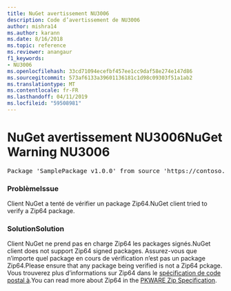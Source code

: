 ```yaml
---
title: NuGet avertissement NU3006
description: Code d’avertissement de NU3006
author: mishra14
ms.author: karann
ms.date: 8/16/2018
ms.topic: reference
ms.reviewer: anangaur
f1_keywords:
- NU3006
ms.openlocfilehash: 33cd71094ecefbf457ee1cc9daf58e274e147d86
ms.sourcegitcommit: 573af6133a39601136181c1d98c09303f51a1ab2
ms.translationtype: MT
ms.contentlocale: fr-FR
ms.lasthandoff: 04/11/2019
ms.locfileid: "59508981"
---
```

# <a name="nuget-warning-nu3006"></a><span data-ttu-id="42e5c-103">NuGet avertissement NU3006</span><span class="sxs-lookup"><span data-stu-id="42e5c-103">NuGet Warning NU3006</span></span>

<pre>Package 'SamplePackage v1.0.0' from source 'https://contoso.com/index.json': Signed Zip64 packages are not supported.</pre>

### <a name="issue"></a><span data-ttu-id="42e5c-104">Problème</span><span class="sxs-lookup"><span data-stu-id="42e5c-104">Issue</span></span>

<span data-ttu-id="42e5c-105">Client NuGet a tenté de vérifier un package Zip64.</span><span class="sxs-lookup"><span data-stu-id="42e5c-105">NuGet client tried to verify a Zip64 package.</span></span>


### <a name="solution"></a><span data-ttu-id="42e5c-106">Solution</span><span class="sxs-lookup"><span data-stu-id="42e5c-106">Solution</span></span>

<span data-ttu-id="42e5c-107">Client NuGet ne prend pas en charge Zip64 les packages signés.</span><span class="sxs-lookup"><span data-stu-id="42e5c-107">NuGet client does not support Zip64 signed packages.</span></span> <span data-ttu-id="42e5c-108">Assurez-vous que n’importe quel package en cours de vérification n’est pas un package Zip64.</span><span class="sxs-lookup"><span data-stu-id="42e5c-108">Please ensure that any package being verified is not a Zip64 pckage.</span></span> <span data-ttu-id="42e5c-109">Vous trouverez plus d’informations sur Zip64 dans le [spécification de code postal à](https://pkware.cachefly.net/webdocs/casestudies/APPNOTE.TXT).</span><span class="sxs-lookup"><span data-stu-id="42e5c-109">You can read more about Zip64 in the [PKWARE Zip Specification](https://pkware.cachefly.net/webdocs/casestudies/APPNOTE.TXT).</span></span>


